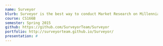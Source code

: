 ```yaml
---
name: Surveyor
blurb: Surveyor is the best way to conduct Market Research on Millennials
course: CS166B
semester: Spring 2015
github: https://github.com/SurveyorTeam/Surveyor
portfolio: http://surveyorteam.github.io/Surveyor/
presentation: #
---
```

